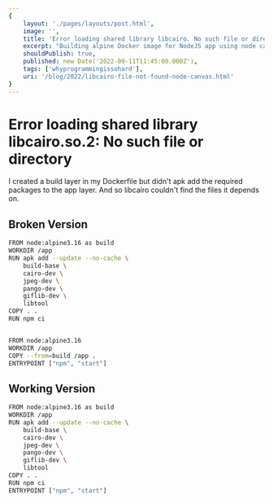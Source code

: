```yaml
---
{
    layout: './pages/layouts/post.html',
    image: '',
    title: 'Error loading shared library libcairo. No such file or directory',
    excerpt: "Building alpine Docker image for NodeJS app using node canvas and getting error from libcairo. The lesson learned is libcairo depends on the installed packages still being in the image and I wasn't including them.",
    shouldPublish: true,
    published: new Date('2022-09-11T11:45:00.000Z'),
    tags: ['whyprogrammingissohard'],
    uri: '/blog/2022/libcairo-file-not-found-node-canvas.html'
}
---
```

# Error loading shared library libcairo.so.2: No such file or directory

I created a build layer in my Dockerfile but didn't apk add the required packages to the app layer. And so libcairo couldn't find the files it depends on.

## Broken Version

```bash
FROM node:alpine3.16 as build
WORKDIR /app
RUN apk add --update --no-cache \
    build-base \
    cairo-dev \
    jpeg-dev \
    pango-dev \
    giflib-dev \
    libtool
COPY . .
RUN npm ci


FROM node:alpine3.16
WORKDIR /app
COPY --from=build /app .
ENTRYPOINT ["npm", "start"]
```

## Working Version

```bash
FROM node:alpine3.16 as build
WORKDIR /app
RUN apk add --update --no-cache \
    build-base \
    cairo-dev \
    jpeg-dev \
    pango-dev \
    giflib-dev \
    libtool
COPY . .
RUN npm ci
ENTRYPOINT ["npm", "start"]
```
